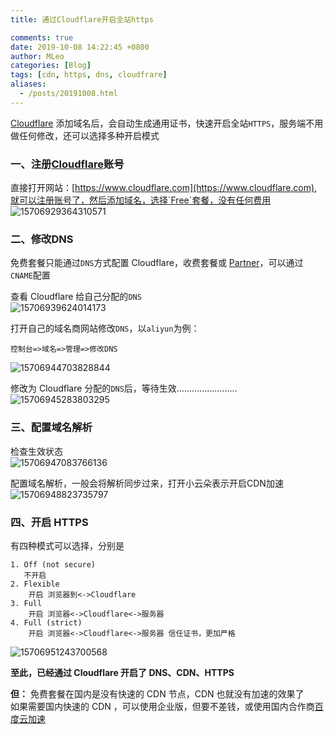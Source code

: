 ```yaml
---
title: 通过Cloudflare开启全站https

comments: true
date: 2019-10-08 14:22:45 +0800
author: MLeo
categories: [Blog] 
tags: [cdn, https, dns, cloudfrare]
aliases:
  - /posts/20191008.html
---
```


[Cloudflare](https://www.cloudflare.com) 添加域名后，会自动生成通用证书，快速开启全站`HTTPS`，服务端不用做任何修改，还可以选择多种开启模式

### 一、注册[Cloudflare](https://www.cloudflare.com)账号  
直接打开网站：[https://www.cloudflare.com](https://www.cloudflare.com),就可以注册账号了，然后添加域名，选择`Free`套餐，没有任何费用  
![15706929364310571](https://images.ichochy.com/15706929364310571.png)  

### 二、修改DNS
免费套餐只能通过`DNS`方式配置 Cloudflare，收费套餐或 [Partner](https://www.cloudflare.com/partners/)，可以通过`CNAME`配置  

查看 Cloudflare 给自己分配的`DNS`  
![15706939624014173](https://images.ichochy.com/15706939624014173.png)  

打开自己的域名商网站修改`DNS`，以`aliyun`为例：  
```
控制台=>域名=>管理=>修改DNS
```  
![15706944703828844](https://images.ichochy.com/15706944703828844.png)  

修改为 Cloudflare 分配的`DNS`后，等待生效……………………  
![15706945283803295](https://images.ichochy.com/15706945283803295.png)  

### 三、配置域名解析
检查生效状态  
![15706947083766136](https://images.ichochy.com/15706947083766136.png)  

配置域名解析，一般会将解析同步过来，打开小云朵表示开启CDN加速  
![15706948823735797](https://images.ichochy.com/15706948823735797.png)  

### 四、开启 HTTPS
有四种模式可以选择，分别是  
```
1. Off (not secure)  
   不开启
2. Flexible  
    开启 浏览器到<->Cloudflare
3. Full  
    开启 浏览器<->Cloudflare<->服务器
4. Full (strict)  
    开启 浏览器<->Cloudflare<->服务器 信任证书，更加严格  
```
![15706951243700568](https://images.ichochy.com/15706951243700568.png)  

**至此，已经通过 Cloudflare 开启了 DNS、CDN、HTTPS**  

**但：** 免费套餐在国内是没有快速的 CDN 节点，CDN 也就没有加速的效果了  
如果需要国内快速的 CDN ，可以使用企业版，但要不差钱，或使用国内合作商[百度云加速](https://su.baidu.com/?ic=1dR4jc)
